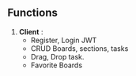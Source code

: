 Functions
---------

1.  **Client** :
    *   Register, Login JWT
    *   CRUD Boards, sections, tasks
    *   Drag, Drop task.
    *   Favorite Boards

